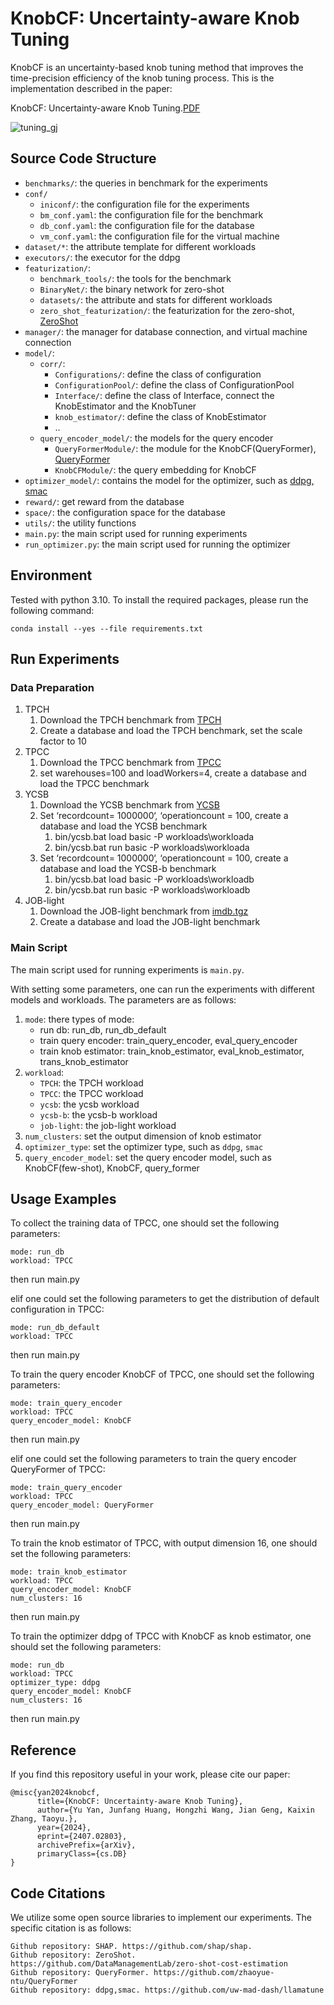 # KnobCF: Uncertainty-aware Knob Tuning

KnobCF is an uncertainty-based knob tuning method that improves the time-precision efficiency of the knob tuning process. 
This is the implementation described in the paper: 

KnobCF: Uncertainty-aware Knob Tuning.[PDF](https://arxiv.org/pdf/2407.02803)

![tuning_gj](https://typora-picpool-1314405309.cos.ap-nanjing.myqcloud.com/img/tuning_gj.png)


## Source Code Structure

- `benchmarks/`: the queries in benchmark for the experiments
- `conf/`
  - `iniconf/`: the configuration file for the experiments
  - `bm_conf.yaml`: the configuration file for the benchmark
  - `db_conf.yaml`: the configuration file for the database
  - `vm_conf.yaml`: the configuration file for the virtual machine
- `dataset/*`: the attribute template for different workloads
- `executors/`: the executor for the ddpg
- `featurization/`: 
  - `benchmark_tools/`: the tools for the benchmark
  - `BinaryNet/`: the binary network for zero-shot
  - `datasets/`: the attribute and stats for different workloads
  - `zero_shot_featurization/`: the featurization for the zero-shot, [ZeroShot](https://github.com/DataManagementLab/zero-shot-cost-estimation)
- `manager/`: the manager for database connection, and virtual machine connection
- `model/`: 
  - `corr/`: 
    - `Configurations/`: define the class of configuration
    - `ConfigurationPool/`: define the class of ConfigurationPool
    - `Interface/`: define the class of Interface, connect the KnobEstimator and the KnobTuner
    - `knob_estimator/`: define the class of KnobEstimator
    - ..
  - `query_encoder_model/`: the models for the query encoder
    - `QueryFormerModule/`: the module for the KnobCF(QueryFormer), [QueryFormer](https://github.com/zhaoyue-ntu/QueryFormer)
    - `KnobCFModule/`: the query embedding for KnobCF
- `optimizer_model/`: contains the model for the optimizer, such as [ddpg, smac](https://github.com/uw-mad-dash/llamatune)
- `reward/`: get reward from the database
- `space/`: the configuration space for the database
- `utils/`: the utility functions
- `main.py`: the main script used for running experiments
- `run_optimizer.py`: the main script used for running the optimizer

## Environment

Tested with python 3.10. To install the required packages, please run the following command:

```shell
conda install --yes --file requirements.txt
```

## Run Experiments

### Data Preparation

1. TPCH
   1. Download the TPCH benchmark from [TPCH](https://www.tpc.org/tpch/)
   2. Create a database and load the TPCH benchmark, set the scale factor to 10
2. TPCC
   1. Download the TPCC benchmark from [TPCC](https://www.tpc.org/tpcc/)
   2. set warehouses=100 and loadWorkers=4, create a database and load the TPCC benchmark
3. YCSB
   1. Download the YCSB benchmark from [YCSB](https://github.com/brianfrankcooper/YCSB)
   2. Set ‘recordcount= 1000000‘, ‘operationcount = 100, create a database and load the YCSB benchmark
      1. bin/ycsb.bat load basic -P workloads\workloada 
      2. bin/ycsb.bat run basic -P workloads\workloada 
   3. Set ‘recordcount= 1000000‘, ‘operationcount = 100, create a database and load the YCSB-b benchmark
      1. bin/ycsb.bat load basic -P workloads\workloadb 
      2. bin/ycsb.bat run basic -P workloads\workloadb
5. JOB-light
   1. Download the JOB-light benchmark from [imdb.tgz]([http://homepages.cwi.nl/~boncz/job/imdb.tgz](https://link.zhihu.com/?target=http%3A//homepages.cwi.nl/~boncz/job/imdb.tgz))
   2. Create a database and load the JOB-light benchmark

### Main Script

The main script used for running experiments is `main.py`. 

With setting some parameters, one can run the experiments with different models and workloads. The parameters are as follows:

1. `mode`: there types of mode:
    - run db: run_db, run_db_default
    - train query encoder: train_query_encoder, eval_query_encoder
    - train knob estimator: train_knob_estimator, eval_knob_estimator, trans_knob_estimator
2. `workload`: 
    - `TPCH`: the TPCH workload
    - `TPCC`: the TPCC workload
    - `ycsb`: the ycsb workload
    - `ycsb-b`: the ycsb-b workload
    - `job-light`: the job-light workload
3. `num_clusters`: set the output dimension of knob estimator
4. `optimizer_type`: set the optimizer type, such as `ddpg`, `smac`
5. `query_encoder_model`: set the query encoder model, such as KnobCF(few-shot), KnobCF, query_former

## Usage Examples

To collect the training data of TPCC, one should set the following parameters:
```
mode: run_db
workload: TPCC
```
then run main.py

elif one could set the following parameters to get the distribution of default configuration in TPCC:
```
mode: run_db_default
workload: TPCC
```
then run main.py

To train the query encoder KnobCF of TPCC, one should set the following parameters:
```
mode: train_query_encoder
workload: TPCC
query_encoder_model: KnobCF
```
then run main.py

elif one could set the following parameters to train the query encoder QueryFormer of TPCC:
```
mode: train_query_encoder
workload: TPCC
query_encoder_model: QueryFormer
```
then run main.py

To train the knob estimator of TPCC, with output dimension 16, one should set the following parameters:
```
mode: train_knob_estimator
workload: TPCC
query_encoder_model: KnobCF
num_clusters: 16
```
then run main.py

To train the optimizer ddpg of TPCC with KnobCF as knob estimator, one should set the following parameters:
```
mode: run_db
workload: TPCC
optimizer_type: ddpg
query_encoder_model: KnobCF
num_clusters: 16
```
then run main.py

## Reference

If you find this repository useful in your work, please cite our paper:

```
@misc{yan2024knobcf,
      title={KnobCF: Uncertainty-aware Knob Tuning}, 
      author={Yu Yan, Junfang Huang, Hongzhi Wang, Jian Geng, Kaixin Zhang, Taoyu.},
      year={2024},
      eprint={2407.02803},
      archivePrefix={arXiv},
      primaryClass={cs.DB}
}
```

## Code Citations

We utilize some open source libraries to implement our experiments. The specific citation is as follows:

```
Github repository: SHAP. https://github.com/shap/shap.
Github repository: ZeroShot. https://github.com/DataManagementLab/zero-shot-cost-estimation
Github repository: QueryFormer. https://github.com/zhaoyue-ntu/QueryFormer
Github repository: ddpg,smac. https://github.com/uw-mad-dash/llamatune
```



